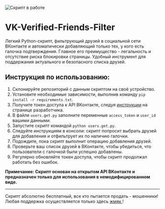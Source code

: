 ![Скрипт в работе](https://s1.hostingkartinok.com/uploads/images/2023/07/14c4d3fe661c6a11cde945dd7161648d.png)
# VK-Verified-Friends-Filter
Легкий Python-скрипт, фильтрующий друзей в социальной сети ВКонтакте и автоматически добавляющий только тех, у кого есть галочка подтверждения. Главное его преимущество - легальность и отсутствие риска блокировки страницы. Удобный инструмент для поддержания актуального и безопасного списка друзей.

## Инструкция по использованию:

1. Склонируйте репозиторий с данным скриптом на своё устройство.
2. Установите необходимые зависимости, выполнив команду `pip install -r requirements.txt`.
3. Получите токен доступа к API ВКонтакте, следуя [инструкции](https://dev.vk.com/mini-apps/getting-started) на странице разработчика.
4. В файле `users.get.py` заполните переменные `access_token` и `user_id` вашими данными.
5. Запустите скрипт командой `python users.get.py`.
6. Следуйте инструкциям в консоли: скрипт попросит выбрать друзей для добавления и отфильтрует их по наличию галочки.
7. Подождите, пока скрипт выполнит операцию добавления друзей.
8. Проверьте ваш список друзей в ВКонтакте, чтобы убедиться, что пользователи с галочкой были успешно добавлены.
9. Регулярно обновляйте токен доступа, чтобы скрипт продолжал работать без ошибок.

__Примечание: Скрипт основан на открытом API ВКонтакте и предназначен только для использования в немодифицированном виде.__

---
Скрипт абсолютно бесплатный, все кто пытается продать - мошенники! Любая поддержка осуществляется только здесь [ жмяк ](https://t.me/Epfully)!
